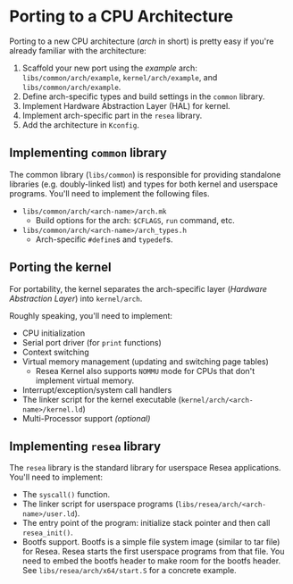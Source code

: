 # Porting to a CPU Architecture

Porting to a new CPU architecture (*arch* in short) is pretty easy if you're
already familiar with the architecture:

1. Scaffold your new port using the *example* arch:
  `libs/common/arch/example`, `kernel/arch/example`, and `libs/common/arch/example`.
2. Define arch-specific types and build settings in the `common` library.
3. Implement Hardware Abstraction Layer (HAL) for kernel.
4. Implement arch-specific part in the `resea` library.
5. Add the architecture in `Kconfig`.

## Implementing `common` library
The common library (`libs/common`) is responsible for providing standalone
libraries (e.g. doubly-linked list) and types for both kernel and userspace programs.
You'll need to implement the following files.

- `libs/common/arch/<arch-name>/arch.mk`
  - Build options for the arch: `$CFLAGS`, `run` command, etc.
- `libs/common/arch/<arch-name>/arch_types.h`
  - Arch-specific `#define`s and `typedef`s.

## Porting the kernel
For portability, the kernel separates the arch-specific layer
(*Hardware Abstraction Layer*) into `kernel/arch`.

Roughly speaking, you'll need to implement:

- CPU initialization
- Serial port driver (for `print` functions)
- Context switching
- Virtual memory management (updating and switching page tables)
  - Resea Kernel also supports `NOMMU` mode for CPUs that don't implement virtual memory.
- Interrupt/exception/system call handlers
- The linker script for the kernel executable (`kernel/arch/<arch-name>/kernel.ld`)
- Multi-Processor support *(optional)*

## Implementing `resea` library
The `resea` library is the standard library for userspace Resea applications.
You'll need to implement:

- The `syscall()` function.
- The linker script for userspace programs (`libs/resea/arch/<arch-name>/user.ld`).
- The entry point of the program: initialize stack pointer and then call `resea_init()`.
- Bootfs support. Bootfs is a simple file system image (similar to tar file)
  for Resea. Resea starts the first userspace programs from that file.
  You need to embed the bootfs header to make room for the bootfs header.
  See `libs/resea/arch/x64/start.S` for a concrete example.
